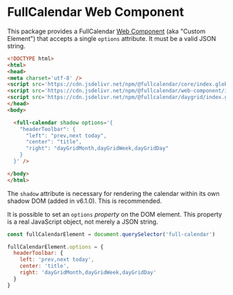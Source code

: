 
# FullCalendar Web Component

This package provides a FullCalendar [Web Component](https://developer.mozilla.org/en-US/docs/Web/Web_Components/Using_custom_elements) (aka "Custom Element") that accepts a single `options` attribute. It must be a valid JSON string.

```html
<!DOCTYPE html>
<html>
<head>
<meta charset='utf-8' />
<script src='https://cdn.jsdelivr.net/npm/@fullcalendar/core/index.global.min.js'></script>
<script src='https://cdn.jsdelivr.net/npm/@fullcalendar/web-component/index.global.min.js'></script>
<script src='https://cdn.jsdelivr.net/npm/@fullcalendar/daygrid/index.global.min.js'></script>
</head>
<body>

  <full-calendar shadow options='{
    "headerToolbar": {
      "left": "prev,next today",
      "center": "title",
      "right": "dayGridMonth,dayGridWeek,dayGridDay"
    }
  }' />

</body>
</html>
```

The `shadow` attribute is necessary for rendering the calendar within its own shadow DOM (added in v6.1.0). This is recommended.

It is possible to set an `options` *property* on the DOM element. This property is a real JavaScript object, not merely a JSON string.

```js
const fullCalendarElement = document.querySelector('full-calendar')

fullCalendarElement.options = {
  headerToolbar: {
    left: 'prev,next today',
    center: 'title',
    right: 'dayGridMonth,dayGridWeek,dayGridDay'
  }
}
```
